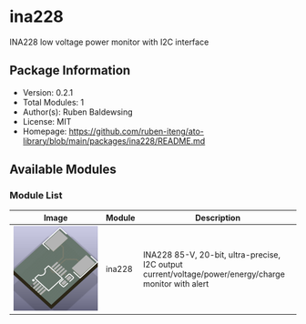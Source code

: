 # ina228

INA228 low voltage power monitor with I2C interface

## Package Information

- Version: 0.2.1
- Total Modules: 1
- Author(s): Ruben Baldewsing
- License: MIT
- Homepage: https://github.com/ruben-iteng/ato-library/blob/main/packages/ina228/README.md

## Available Modules

### Module List

| Image | Module | Description |
|-------|--------|-------------|
|![ina228](https://github.com/ruben-iteng/ato-library/raw/main/packages/ina228/assets/ina228.png)| ina228 | INA228 85-V, 20-bit, ultra-precise, I2C output<br>    current/voltage/power/energy/charge monitor with alert |
